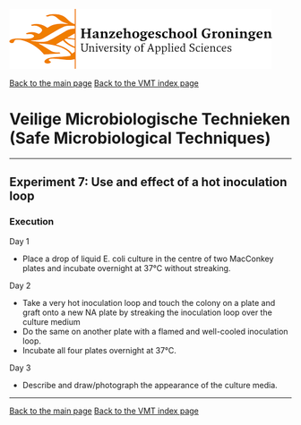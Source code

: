 ![Hanze](../hanze/hanze.png)

[Back to the main page](../index.md)
[Back to the VMT index page](./00_vmt_index.md)

# Veilige Microbiologische Technieken (Safe Microbiological Techniques)

---

## Experiment 7: Use and effect of a hot inoculation loop

### Execution
Day 1  
- Place a drop of liquid E. coli culture in the centre of two MacConkey plates and incubate overnight at 37°C without streaking. 

Day 2  
- Take a very hot inoculation loop and touch the colony on a plate and graft onto a new NA plate by streaking the inoculation loop over the culture medium  
- Do the same on another plate with a flamed and well-cooled inoculation loop.  
- Incubate all four plates overnight at 37°C.  

Day 3  
- Describe and draw/photograph the appearance of the culture media.  

---

[Back to the main page](../index.md)
[Back to the VMT index page](./00_vmt_index.md)

<script type="text/x-mathjax-config">
  MathJax.Hub.Config({
    tex2jax: {
      inlineMath: [ ['$','$'], ["\\(","\\)"] ],
      processEscapes: true
    }
  });
</script>
    
<script type="text/javascript"
        src="https://cdn.mathjax.org/mathjax/latest/MathJax.js?config=TeX-AMS-MML_HTMLorMML">
</script>